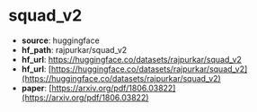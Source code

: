 
# squad_v2
+ **source**: huggingface
+ **hf_path**: rajpurkar/squad_v2
+ **hf_url**: https://huggingface.co/datasets/rajpurkar/squad_v2
+ **hf_url**: [https://huggingface.co/datasets/rajpurkar/squad_v2](https://huggingface.co/datasets/rajpurkar/squad_v2)  
+ **paper**: [https://arxiv.org/pdf/1806.03822](https://arxiv.org/pdf/1806.03822)  
